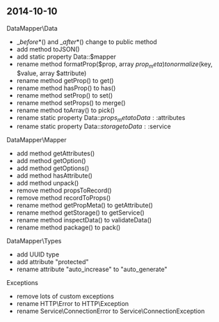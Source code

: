 ## 2014-10-10

DataMapper\Data
- __before_\*() and __after_\*() change to public method
- add method toJSON()
- add static property Data::$mapper
- rename method formatProp($prop, array $prop_meta) to normalize($key, $value, array $attribute)
- rename method getProp() to get()
- rename method hasProp() to has()
- rename method setProp() to set()
- rename method setProps() to merge()
- rename method toArray() to pick()
- rename static property Data::$props_meta to Data::$attributes
- rename static property Data::$storage to Data::$service

DataMapper\Mapper
- add method getAttributes()
- add method getOption()
- add method getOptions()
- add method hasAttribute()
- add method unpack()
- remove method propsToRecord()
- remove method recordToProps()
- rename method getPropMeta() to getAttribute()
- rename method getStorage() to getService()
- rename method inspectData() to validateData()
- rename method package() to pack()

DataMapper\Types
- add UUID type
- add attribute "protected"
- rename attribute "auto_increase" to "auto_generate"

Exceptions
- remove lots of custom exceptions
- rename HTTP\Error to HTTP\Exception
- rename Service\ConnectionError to Service\ConnectionException
